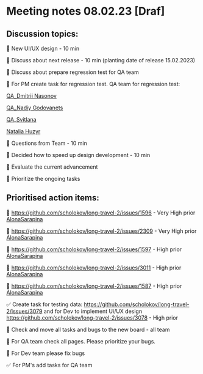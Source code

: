# Meeting notes 08.02.23 [Draf] 

## Discussion topics: 

:black_square_button: New UI/UX design  - 10 min

:black_square_button: Discuss about next release - 10 min (planting date of release  15.02.2023) 

:black_square_button:  Discuss about prepare regression test for QA team  

:black_square_button: For PM create task for regression test. QA team for regression test: 

[QA_Dmitrii Nasonov](https://github.com/DmitriiNasonov)  

[QA_Nadiy Godovanets](https://github.com/Nadiyk) 

[QA_Svitlana](https://github.com/SOlkhova) 

[Natalia Huzyr](https://github.com/GNatala)

:black_square_button: Questions from Team - 10 min 

:black_square_button: Decided how to speed up design development  - 10 min 

:black_square_button: Evaluate the current advancement

:black_square_button: Prioritize the ongoing tasks 

## Prioritised action items:   

:black_square_button: https://github.com/scholokov/long-travel-2/issues/1596 - Very High prior [AlonaSarapina](https://github.com/AlonaSarapina) 

:black_square_button: https://github.com/scholokov/long-travel-2/issues/2309 - Very High prior [AlonaSarapina](https://github.com/AlonaSarapina)  

:black_square_button: https://github.com/scholokov/long-travel-2/issues/1597 - High prior [AlonaSarapina](https://github.com/AlonaSarapina)  

:black_square_button: https://github.com/scholokov/long-travel-2/issues/3011 - High prior [AlonaSarapina](https://github.com/AlonaSarapina)   

:black_square_button: https://github.com/scholokov/long-travel-2/issues/1587 - High prior [AlonaSarapina](https://github.com/AlonaSarapina)   

:white_check_mark:  Create task for testing data: https://github.com/scholokov/long-travel-2/issues/3079 and for Dev to implement Ui/UX design https://github.com/scholokov/long-travel-2/issues/3078 - High prior

:black_square_button: Check and move all tasks and bugs to the new board - all team 

:black_square_button: For QA team check all pages. Please prioritize your bugs. 

:black_square_button: For Dev team please fix bugs 

:white_check_mark:  For PM's add tasks for QA team 
